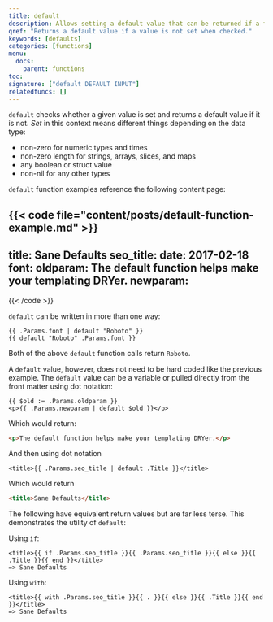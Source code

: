 ```yaml
---
title: default
description: Allows setting a default value that can be returned if a first value is not set.
qref: "Returns a default value if a value is not set when checked."
keywords: [defaults]
categories: [functions]
menu:
  docs:
    parent: functions
toc:
signature: ["default DEFAULT INPUT"]
relatedfuncs: []
---
```


`default` checks whether a given value is set and returns a default value if it is not. *Set* in this context means different things depending on the data type:

* non-zero for numeric types and times
* non-zero length for strings, arrays, slices, and maps
* any boolean or struct value
* non-nil for any other types

`default` function examples reference the following content page:

{{< code file="content/posts/default-function-example.md" >}}
---
title: Sane Defaults
seo_title:
date: 2017-02-18
font:
oldparam: The default function helps make your templating DRYer.
newparam:
---
{{< /code >}}

`default` can be written in more than one way:

```go-html-template
{{ .Params.font | default "Roboto" }}
{{ default "Roboto" .Params.font }}
```

Both of the above `default` function calls return `Roboto`.

A `default` value, however, does not need to be hard coded like the previous example. The `default` value can be a variable or pulled directly from the front matter using dot notation:

```go-html-template
{{ $old := .Params.oldparam }}
<p>{{ .Params.newparam | default $old }}</p>
```

Which would return:

```html
<p>The default function helps make your templating DRYer.</p>
```

And then using dot notation

```go-html-template
<title>{{ .Params.seo_title | default .Title }}</title>
```

Which would return

```html
<title>Sane Defaults</title>
```

The following have equivalent return values but are far less terse. This demonstrates the utility of `default`:

Using `if`:

```go-html-template
<title>{{ if .Params.seo_title }}{{ .Params.seo_title }}{{ else }}{{ .Title }}{{ end }}</title>
=> Sane Defaults
```

Using `with`:

```go-html-template
<title>{{ with .Params.seo_title }}{{ . }}{{ else }}{{ .Title }}{{ end }}</title>
=> Sane Defaults
```
